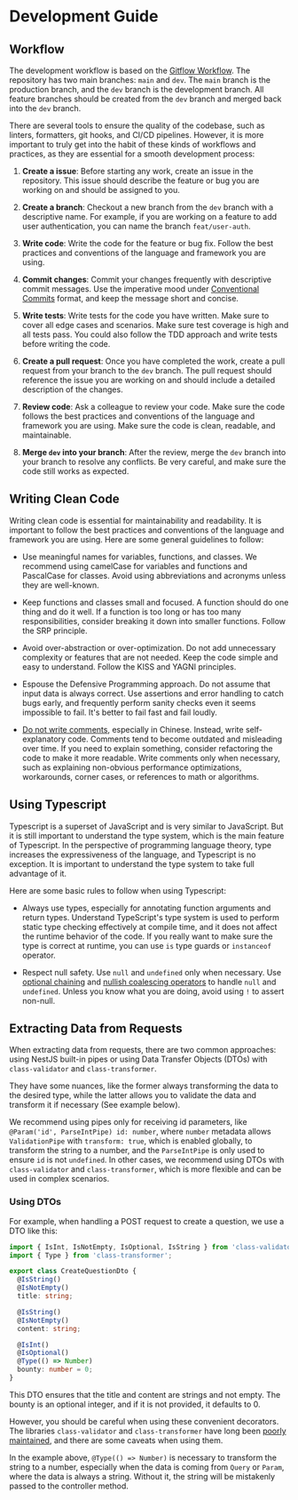 # Development Guide

## Workflow

The development workflow is based on the [Gitflow Workflow](https://www.atlassian.com/git/tutorials/comparing-workflows/gitflow-workflow). The repository has two main branches: `main` and `dev`. The `main` branch is the production branch, and the `dev` branch is the development branch. All feature branches should be created from the `dev` branch and merged back into the `dev` branch.

There are several tools to ensure the quality of the codebase, such as linters, formatters, git hooks, and CI/CD pipelines. However, it is more important to truly get into the habit of these kinds of workflows and practices, as they are essential for a smooth development process:

1. **Create a issue**: Before starting any work, create an issue in the repository. This issue should describe the feature or bug you are working on and should be assigned to you.

2. **Create a branch**: Checkout a new branch from the `dev` branch with a descriptive name. For example, if you are working on a feature to add user authentication, you can name the branch `feat/user-auth`.

3. **Write code**: Write the code for the feature or bug fix. Follow the best practices and conventions of the language and framework you are using.

4. **Commit changes**: Commit your changes frequently with descriptive commit messages. Use the imperative mood under [Conventional Commits](https://www.conventionalcommits.org/en/v1.0.0/) format, and keep the message short and concise.

5. **Write tests**: Write tests for the code you have written. Make sure to cover all edge cases and scenarios. Make sure test coverage is high and all tests pass. You could also follow the TDD approach and write tests before writing the code.

6. **Create a pull request**: Once you have completed the work, create a pull request from your branch to the `dev` branch. The pull request should reference the issue you are working on and should include a detailed description of the changes.

7. **Review code**: Ask a colleague to review your code. Make sure the code follows the best practices and conventions of the language and framework you are using. Make sure the code is clean, readable, and maintainable.

8. **Merge `dev` into your branch**: After the review, merge the `dev` branch into your branch to resolve any conflicts. Be very careful, and make sure the code still works as expected.

## Writing Clean Code

Writing clean code is essential for maintainability and readability. It is important to follow the best practices and conventions of the language and framework you are using. Here are some general guidelines to follow:

- Use meaningful names for variables, functions, and classes. We recommend using camelCase for variables and functions and PascalCase for classes. Avoid using abbreviations and acronyms unless they are well-known.

- Keep functions and classes small and focused. A function should do one thing and do it well. If a function is too long or has too many responsibilities, consider breaking it down into smaller functions. Follow the SRP principle.

- Avoid over-abstraction or over-optimization. Do not add unnecessary complexity or features that are not needed. Keep the code simple and easy to understand. Follow the KISS and YAGNI principles.

- Espouse the Defensive Programming approach. Do not assume that input data is always correct. Use assertions and error handling to catch bugs early, and frequently perform sanity checks even it seems impossible to fail. It's better to fail fast and fail loudly.

- [Do not write comments](https://www.youtube.com/watch?v=Bf7vDBBOBUA), especially in Chinese. Instead, write self-explanatory code. Comments tend to become outdated and misleading over time. If you need to explain something, consider refactoring the code to make it more readable. Write comments only when necessary, such as explaining non-obvious performance optimizations, workarounds, corner cases, or references to math or algorithms.

## Using Typescript

Typescript is a superset of JavaScript and is very similar to JavaScript. But it is still important to understand the type system, which is the main feature of Typescript. In the perspective of programming language theory, type increases the expressiveness of the language, and Typescript is no exception. It is important to understand the type system to take full advantage of it.

Here are some basic rules to follow when using Typescript:

- Always use types, especially for annotating function arguments and return types. Understand TypeScript's type system is used to perform static type checking effectively at compile time, and it does not affect the runtime behavior of the code. If you really want to make sure the type is correct at runtime, you can use `is` type guards or `instanceof` operator.

- Respect null safety. Use `null` and `undefined` only when necessary. Use [optional chaining](https://www.typescriptlang.org/docs/handbook/release-notes/typescript-3-7.html#optional-chaining) and [nullish coalescing operators](https://www.typescriptlang.org/docs/handbook/release-notes/typescript-3-7.html#nullish-coalescing) to handle `null` and `undefined`. Unless you know what you are doing, avoid using `!` to assert non-null.

## Extracting Data from Requests

When extracting data from requests, there are two common approaches: using NestJS built-in pipes or using Data Transfer Objects (DTOs) with `class-validator` and `class-transformer`.

They have some nuances, like the former always transforming the data to the desired type, while the latter allows you to validate the data and transform it if necessary (See example below).

We recommend using pipes only for receiving id parameters, like `@Param('id', ParseIntPipe) id: number`, where `number` metadata allows `ValidationPipe` with `transform: true`, which is enabled globally, to transform the string to a number, and the `ParseIntPipe` is only used to ensure `id` is not `undefined`. In other cases, we recommend using DTOs with `class-validator` and `class-transformer`, which is more flexible and can be used in complex scenarios.

### Using DTOs

For example, when handling a POST request to create a question, we use a DTO like this:

```typescript
import { IsInt, IsNotEmpty, IsOptional, IsString } from 'class-validator';
import { Type } from 'class-transformer';

export class CreateQuestionDto {
  @IsString()
  @IsNotEmpty()
  title: string;

  @IsString()
  @IsNotEmpty()
  content: string;

  @IsInt()
  @IsOptional()
  @Type(() => Number)
  bounty: number = 0;
}
```

This DTO ensures that the title and content are strings and not empty. The bounty is an optional integer, and if it is not provided, it defaults to 0.

However, you should be careful when using these convenient decorators. The libraries `class-validator` and `class-transformer` have long been [poorly maintained](https://github.com/typestack/class-validator/issues/1775), and there are some caveats when using them.

In the example above, `@Type(() => Number)` is necessary to transform the string to a number, especially when the data is coming from `Query` or `Param`, where the data is always a string. Without it, the string will be mistakenly passed to the controller method.
